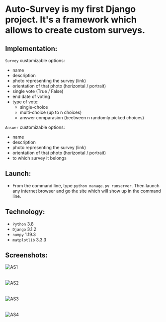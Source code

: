 # Auto-Survey is my first Django project. It's a framework which allows to create custom surveys.

## Implementation:
```Survey``` customizable options:
* name  
* description
* photo representing the survey (link)
* orientation of that photo (horizontal / portrait)
* single vote (True / False)
* end date of voting
* type of vote:
  * single-choice
  * multi-choice (up to n choices)
  * answer comparasion (beetween n randomly picked choices)
  
```Answer``` customizable options:
* name
* description
* photo representing the survey (link)
* orientation of that photo (horizontal / portrait)
* to which survey it belongs
  
## Launch:
* From the command line, type ```python manage.py runserver```. Then launch any internet browser and go the site which will show up in the command line.

## Technology:
* ```Python``` 3.8
* ```Django``` 3.1.2
* ```numpy``` 1.19.3
* ```matplotlib``` 3.3.3

## Screenshots:
![AS1](https://user-images.githubusercontent.com/71539614/99896800-49362800-2c94-11eb-9e04-1fbe8adec5c4.png)  
<br>  
![AS2](https://user-images.githubusercontent.com/71539614/99896801-49cebe80-2c94-11eb-8fcf-b2a8241dfe91.png)   
<br>   
![AS3](https://user-images.githubusercontent.com/71539614/99896798-4804fb00-2c94-11eb-867b-1ba7121ca7b9.png)   
<br>   
![AS4](https://user-images.githubusercontent.com/71539614/99896799-489d9180-2c94-11eb-9d25-284d0b2876e1.png)   
<br>  

